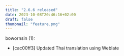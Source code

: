 ```yaml
---
title: "2.6.6 released"
date: 2023-10-08T20:46:16+02:00
draft: false
thumbnail: "feature.png"
---
```


bowornsin (1):
  * [cac00ff3] Updated Thai translation using Weblate

